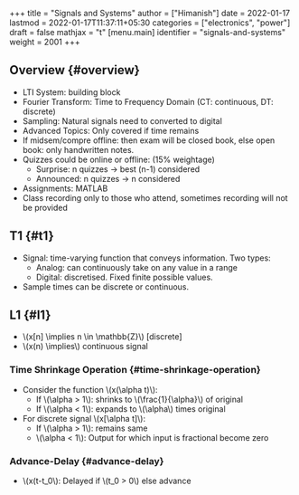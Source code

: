 +++
title = "Signals and Systems"
author = ["Himanish"]
date = 2022-01-17
lastmod = 2022-01-17T11:37:11+05:30
categories = ["electronics", "power"]
draft = false
mathjax = "t"
[menu.main]
  identifier = "signals-and-systems"
  weight = 2001
+++

## Overview {#overview}

-   LTI System: building block
-   Fourier Transform: Time to Frequency Domain (CT: continuous, DT: discrete)
-   Sampling: Natural signals need to converted to digital
-   Advanced Topics: Only covered if time remains
-   If midsem/compre offline: then exam will be closed book, else open book: only handwritten notes.
-   Quizzes could be online or offline: (15% weightage)
    -   Surprise: n quizzes -> best (n-1) considered
    -   Announced: n quizzes -> n considered
-   Assignments: MATLAB
-   Class recording only to those who attend, sometimes recording will not be provided


## T1 {#t1}

-   Signal: time-varying function that conveys information. Two types:
    -   Analog: can continuously take on any value in a range
    -   Digital: discretised. Fixed finite possible values.
-   Sample times can be discrete or continuous.


## L1 {#l1}

-   \\(x[n] \implies n \in \mathbb{Z}\\) [discrete]
-   \\(x(n) \implies\\) continuous signal


### Time Shrinkage Operation {#time-shrinkage-operation}

-   Consider the function \\(x(\alpha t)\\):
    -   If \\(\alpha > 1\\): shrinks to \\(\frac{1}{\alpha}\\) of original
    -   If \\(\alpha < 1\\): expands to \\(\alpha\\) times original
-   For discrete signal \\(x[\alpha t]\\):
    -   If \\(\alpha > 1\\):  remains same
    -   \\(\alpha < 1\\): Output for which input is fractional become zero


### Advance-Delay {#advance-delay}

-   \\(x(t-t\_0\\): Delayed if \\(t\_0 > 0\\) else advance
